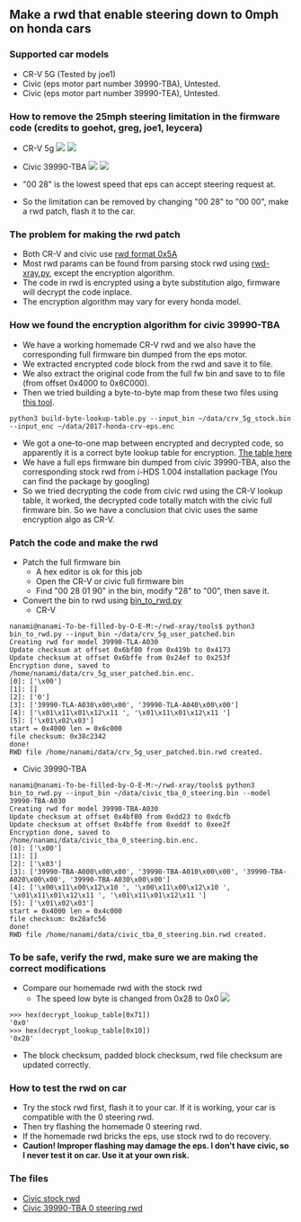 ## Make a rwd that enable steering down to 0mph on honda cars 

### Supported car models
- CR-V 5G (Tested by joe1)
- Civic (eps motor part number 39990-TBA), Untested.
- Civic (eps motor part number 39990-TEA), Untested.

### How to remove the 25mph steering limitation in the firmware code (credits to goehot, greg, joe1, leycera)
- CR-V 5g
![](https://i.ibb.co/ZXncZS8/image.png)
![](https://i.ibb.co/grytxpc/image.png)
- Civic 39990-TBA
![](https://i.ibb.co/KycgW3Y/image.png)
![](https://i.ibb.co/3cvL9cG/image.png)

- "00 28" is the lowest speed that eps can accept steering request at. 
- So the limitation can be removed by changing "00 28" to "00 00", make a rwd patch, flash it to the car. 

### The problem for making the rwd patch
- Both CR-V and civic use [rwd format 0x5A](https://github.com/gregjhogan/rwd-xray/blob/master/format/x5a.py)
- Most rwd params can be found from parsing stock rwd using [rwd-xray.py](https://github.com/gregjhogan/rwd-xray/blob/master/rwd-xray.py), except the encryption algorithm.
- The code in rwd is encrypted using a byte substitution algo, firmware will decrypt the code inplace.
- The encryption algorithm may vary for every honda model.

### How we found the encryption algorithm for civic 39990-TBA
- We have a working homemade CR-V rwd and we also have the corresponding full firmware bin dumped from the eps motor.
- We extracted encrypted code block from the rwd and save it to file.
- We also extract the original code from the full fw bin and save to to file (from offset 0x4000 to 0x6C000).
- Then we tried building a byte-to-byte map from these two files using [this tool](https://github.com/nanamiwang/rwd-xray/blob/master/tools/build-byte-lookup-table.py).
```
python3 build-byte-lookup-table.py --input_bin ~/data/crv_5g_stock.bin --input_enc ~/data/2017-honda-crv-eps.enc
```
- We got a one-to-one map between encrypted and decrypted code, so apparently it is a correct byte lookup table for encryption. [The table here](https://github.com/nanamiwang/rwd-xray/blob/80600d071dc580db727a96c9b83c9615058bcf7b/tools/bin_to_rwd.py#L16)
- We have a full eps firmware bin dumped from civic 39990-TBA, also the corresponding stock rwd from i-HDS 1.004 installation package (You can find the package by googling) 
- So we tried decrypting the code from civic rwd using the CR-V lookup table, it worked, the decrypted code totally match with the civic full firmware bin. So we have a conclusion that civic uses the same encryption algo as CR-V.

### Patch the code and make the rwd
- Patch the full firmware bin
  - A hex editor is ok for this job
  - Open the CR-V or civic full firmware bin
  - Find "00 28 01 90" in the bin, modify "28" to "00", then save it.
- Convert the bin to rwd using [bin_to_rwd.py](https://github.com/nanamiwang/rwd-xray/blob/master/tools/bin_to_rwd.py)
  - CR-V
```
nanami@nanami-To-be-filled-by-O-E-M:~/rwd-xray/tools$ python3 bin_to_rwd.py --input_bin ~/data/crv_5g_user_patched.bin
Creating rwd for model 39990-TLA-A030
Update checksum at offset 0x6bf80 from 0x419b to 0x4173
Update checksum at offset 0x6bffe from 0x24ef to 0x253f
Encryption done, saved to /home/nanami/data/crv_5g_user_patched.bin.enc.
[0]: ['\x00']
[1]: []
[2]: ['0']
[3]: ['39990-TLA-A030\x00\x00', '39990-TLA-A040\x00\x00']
[4]: ['\x01\x11\x01\x12\x11 ', '\x01\x11\x01\x12\x11 ']
[5]: ['\x01\x02\x03']
start = 0x4000 len = 0x6c000
file checksum: 0x38c2342
done!
RWD file /home/nanami/data/crv_5g_user_patched.bin.rwd created.
```
  - Civic 39990-TBA
```
nanami@nanami-To-be-filled-by-O-E-M:~/rwd-xray/tools$ python3 bin_to_rwd.py --input_bin ~/data/civic_tba_0_steering.bin --model 39990-TBA-A030
Creating rwd for model 39990-TBA-A030
Update checksum at offset 0x4bf80 from 0xdd23 to 0xdcfb
Update checksum at offset 0x4bffe from 0xeddf to 0xee2f
Encryption done, saved to /home/nanami/data/civic_tba_0_steering.bin.enc.
[0]: ['\x00']
[1]: []
[2]: ['\x03']
[3]: ['39990-TBA-A000\x00\x00', '39990-TBA-A010\x00\x00', '39990-TBA-A020\x00\x00', '39990-TBA-A030\x00\x00']
[4]: ['\x00\x11\x00\x12\x10 ', '\x00\x11\x00\x12\x10 ', '\x01\x11\x01\x12\x11 ', '\x01\x11\x01\x12\x11 ']
[5]: ['\x01\x02\x03']
start = 0x4000 len = 0x4c000
file checksum: 0x28afc56
done!
RWD file /home/nanami/data/civic_tba_0_steering.bin.rwd created.
```

### To be safe, verify the rwd, make sure we are making the correct modifications
- Compare our homemade rwd with the stock rwd
  - The speed low byte is changed from 0x28 to 0x0
![](https://i.ibb.co/H76yd0F/image.png)
```
>>> hex(decrypt_lookup_table[0x71])
'0x0'
>>> hex(decrypt_lookup_table[0x10])
'0x28'
```
  - The block checksum, padded block checksum, rwd file checksum are updated correctly.

### How to test the rwd on car
- Try the stock rwd first, flash it to your car. If it is working, your car is compatible with the 0 steering rwd.
- Then try flashing the homemade 0 steering rwd.
- If the homemade rwd bricks the eps, use stock rwd to do recovery.
- <b>Caution! Improper flashing may damage the eps. I don't have civic, so I never test it on car. Use it at your own risk.</b>
### The files
 - [Civic stock rwd](https://github.com/nanamiwang/rwd-xray/raw/master/tools/files/39990-TBA-A030-M1.rwd.gz)
 - [Civic 39990-TBA 0 steering rwd](https://github.com/nanamiwang/rwd-xray/raw/master/tools/files/civic_tba_0_steering.bin.rwd)
